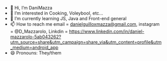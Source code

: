 - 👋 Hi, I’m DaniMazza
- 👀 I’m interested in Cooking, Voleybool, etc...
- 🌱 I’m currently learning JS, Java and Front-end general
- 📫 How to reach me email = danielguilloxmazza@gmail.com, instagram = @D_Mazzarolo,
     Linkdin = https://www.linkedin.com/in/daniel-mazzarolo-5ab043262?utm_source=share&utm_campaign=share_via&utm_content=profile&utm_medium=android_app
- 😄 Pronouns: They/them

<!---
DaniMazza/DaniMazza is a ✨ special ✨ repository because its `README.md` (this file) appears on your GitHub profile.
You can click the Preview link to take a look at your changes.
--->
